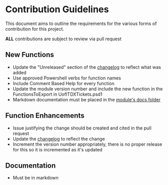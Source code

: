 # Contribution Guidelines

This document aims to outline the requirements for the various forms of contribution for this project.

**ALL** contributions are subject to review via pull request

## New Functions

- Update the "Unreleased" section of the [changelog](/CHANGELOG.md) to reflect what was added
- Use approved Powershell verbs for function names
- Include Comment Based Help for every function
- Update the module version number and include the new function in the FunctionsToExport in UofITDXTickets.psd1
- Markdown documentation must be placed in the [module's docs folder](/src/help)

## Function Enhancements

- Issue justifying the change should be created and cited in the pull request
- Update the [changelog](/CHANGELOG.md) to reflect the change
- Increment the version number appropriately, there is no proper release for this so it is incremented as it's updated

## Documentation

- Must be in markdown
